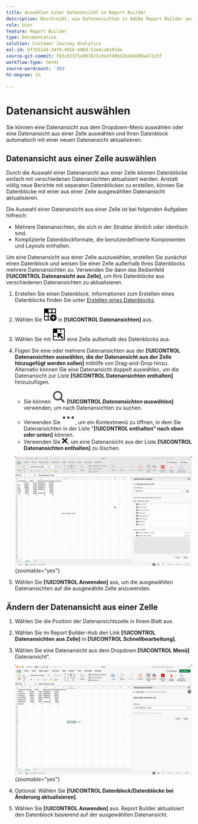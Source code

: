 ```yaml
---
title: Auswählen einer Datenansicht in Report Builder
description: Beschreibt, wie Datenansichten in Adobe Report Builder ausgewählt werden
role: User
feature: Report Builder
type: Documentation
solution: Customer Journey Analytics
exl-id: bf765144-34f8-465b-b06d-53e4ca91014a
source-git-commit: f03c82375a907821c8e3f40b32b4d4200a47323f
workflow-type: tm+mt
source-wordcount: '383'
ht-degree: 1%

---
```


# Datenansicht auswählen

Sie können eine Datenansicht aus dem Dropdown-Menü auswählen oder eine Datenansicht aus einer Zelle auswählen und Ihren Datenblock automatisch mit einer neuen Datenansicht aktualisieren.

## Datenansicht aus einer Zelle auswählen

Durch die Auswahl einer Datenansicht aus einer Zelle können Datenblöcke einfach mit verschiedenen Datenansichten aktualisiert werden. Anstatt völlig neue Berichte mit separaten Datenblöcken zu erstellen, können Sie Datenblöcke mit einer aus einer Zelle ausgewählten Datenansicht aktualisieren.

Die Auswahl einer Datenansicht aus einer Zelle ist bei folgenden Aufgaben hilfreich:

* Mehrere Datenansichten, die sich in der Struktur ähnlich oder identisch sind.
* Komplizierte Datenblockformate, die benutzerdefinierte Komponenten und Layouts enthalten.

Um eine Datenansicht aus einer Zelle auszuwählen, erstellen Sie zunächst einen Datenblock und weisen Sie einer Zelle außerhalb Ihres Datenblocks mehrere Datenansichten zu. Verwenden Sie dann das Bedienfeld **[!UICONTROL Datenansicht aus Zelle]**, um Ihre Datenblöcke aus verschiedenen Datenansichten zu aktualisieren.

1. Erstellen Sie einen Datenblock. Informationen zum Erstellen eines Datenblocks finden Sie unter [Erstellen eines Datenblocks](/help/report-builder/create-a-data-block.md).

1. Wählen Sie ![DataViewSelector](/help/assets/icons/DataViewSelector.svg) in **[!UICONTROL Datenansichten]** aus.

1. Wählen Sie mit ![DataBlockSelector](/help/assets/icons/DataBlockSelector.svg) eine Zelle außerhalb des Datenblocks aus.

1. Fügen Sie eine oder mehrere Datenansichten aus der **[!UICONTROL Datenansichten auswählen, die der Datenansicht aus der Zelle hinzugefügt werden sollen]** mithilfe von Drag-and-Drop hinzu. Alternativ können Sie eine Datenansicht doppelt auswählen, um die Datenansicht zur Liste **[!UICONTROL Datenansichten enthalten]** hinzuzufügen.

   * Sie können ![Suche](/help/assets/icons/Search.svg) **[!UICONTROL _Datenansichten auswählen_]** verwenden, um nach Datenansichten zu suchen.
   * Verwenden Sie ![MehrKlein](/help/assets/icons/MoreSmall.svg), um ein Kontextmenü zu öffnen, in dem Sie Datenansichten in der Liste &quot;**[!UICONTROL enthalten“ nach oben oder unten]** können.
   * Verwenden Sie ![CrossSize](/help/assets/icons/CrossSize75.svg), um eine Datenansicht aus der Liste **[!UICONTROL Datenansichten enthalten]** zu löschen.

   ![Datenansicht aus einer Zelle auswählen](assets/dataviews-from-a-cell.png){zoomable="yes"}

1. Wählen Sie **[!UICONTROL Anwenden]** aus, um die ausgewählten Datenansichten auf die ausgewählte Zelle anzuwenden.


## Ändern der Datenansicht aus einer Zelle

1. Wählen Sie die Position der Datenansichtszelle in Ihrem Blatt aus.
1. Wählen Sie im Report Builder-Hub den Link **[!UICONTROL Datenansichten aus Zelle]** in **[!UICONTROL Schnellbearbeitung]**.
1. Wählen Sie eine Datenansicht aus dem Dropdown **[!UICONTROL Menü]** Datenansicht“.

   ![Datenansicht aus einer Zelle ändern](assets/change-data-view-from-cell.png){zoomable="yes"}
1. Optional: Wählen Sie **[!UICONTROL Datenblock/Datenblöcke bei Änderung aktualisieren]**.

1. Wählen Sie **[!UICONTROL Anwenden]** aus. Report Builder aktualisiert den Datenblock basierend auf der ausgewählten Datenansicht.

